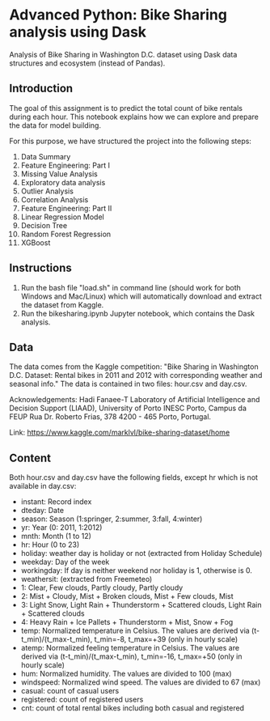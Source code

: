 # Advanced Python: Bike Sharing analysis using Dask 
Analysis of Bike Sharing in Washington D.C. dataset using Dask data structures and ecosystem (instead of Pandas).

## Introduction
The goal of this assignment is to predict the total count of bike rentals during each hour. This notebook explains how we can explore and prepare the data for model building.

For this purpose, we have structured the project into the following steps:

1. Data Summary
2. Feature Engineering: Part I
3. Missing Value Analysis
4. Exploratory data analysis
5. Outlier Analysis
6. Correlation Analysis
7. Feature Engineering: Part II
8. Linear Regression Model
9. Decision Tree
10. Random Forest Regression
11. XGBoost

## Instructions

1. Run the bash file "load.sh" in command line (should work for both Windows and Mac/Linux) which will automatically download and extract the dataset from Kaggle.
2. Run the bikesharing.ipynb Jupyter notebook, which contains the Dask analysis.

## Data

The data comes from the Kaggle competition: "Bike Sharing in Washington D.C. Dataset: Rental bikes in 2011 and 2012 with corresponding weather and seasonal info." The data is contained in two files: hour.csv and day.csv.

Acknowledgements: Hadi Fanaee-T Laboratory of Artificial Intelligence and Decision Support (LIAAD), University of Porto INESC Porto, Campus da FEUP Rua Dr. Roberto Frias, 378 4200 - 465 Porto, Portugal.

Link: https://www.kaggle.com/marklvl/bike-sharing-dataset/home

## Content
Both hour.csv and day.csv have the following fields, except hr which is not available in day.csv:

- instant: Record index
- dteday: Date
- season: Season (1:springer, 2:summer, 3:fall, 4:winter)
- yr: Year (0: 2011, 1:2012)
- mnth: Month (1 to 12)
- hr: Hour (0 to 23)
- holiday: weather day is holiday or not (extracted from Holiday Schedule)
- weekday: Day of the week
- workingday: If day is neither weekend nor holiday is 1, otherwise is 0.
- weathersit: (extracted from Freemeteo)
- 1: Clear, Few clouds, Partly cloudy, Partly cloudy
- 2: Mist + Cloudy, Mist + Broken clouds, Mist + Few clouds, Mist
- 3: Light Snow, Light Rain + Thunderstorm + Scattered clouds, Light Rain + Scattered clouds
- 4: Heavy Rain + Ice Pallets + Thunderstorm + Mist, Snow + Fog
- temp: Normalized temperature in Celsius. The values are derived via (t-t_min)/(t_max-t_min), t_min=-8, t_max=+39 (only in hourly scale)
- atemp: Normalized feeling temperature in Celsius. The values are derived via (t-t_min)/(t_max-t_min), t_min=-16, t_max=+50 (only in hourly scale)
- hum: Normalized humidity. The values are divided to 100 (max)
- windspeed: Normalized wind speed. The values are divided to 67 (max)
- casual: count of casual users
- registered: count of registered users
- cnt: count of total rental bikes including both casual and registered
